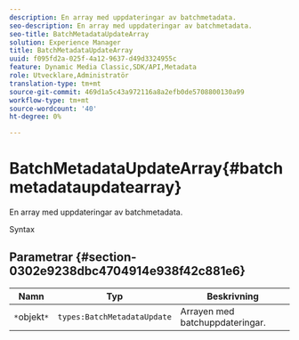 ```yaml
---
description: En array med uppdateringar av batchmetadata.
seo-description: En array med uppdateringar av batchmetadata.
seo-title: BatchMetadataUpdateArray
solution: Experience Manager
title: BatchMetadataUpdateArray
uuid: f095fd2a-025f-4a12-9637-d49d3324955c
feature: Dynamic Media Classic,SDK/API,Metadata
role: Utvecklare,Administratör
translation-type: tm+mt
source-git-commit: 469d1a5c43a972116a8a2efb0de5708800130a99
workflow-type: tm+mt
source-wordcount: '40'
ht-degree: 0%

---
```



# BatchMetadataUpdateArray{#batchmetadataupdatearray}

En array med uppdateringar av batchmetadata.

Syntax

## Parametrar {#section-0302e9238dbc4704914e938f42c881e6}

| Namn | Typ | Beskrivning |
|---|---|---|
| `*`objekt`*` | `types:BatchMetadataUpdate` | Arrayen med batchuppdateringar. |


